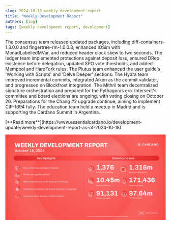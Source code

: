 ```yaml
---
slug: 2024-10-18-weekly-development-report
title: "Weekly Development Report"
authors: [iog]
tags: [weekly development report, development]
---
```


The consensus team released updated packages, including diff-containers-1.3.0.0 and fingertree-rm-1.0.0.3, enhanced IOSim with MonadLabelledMVar, and reduced header clock skew to two seconds. The ledger team implemented protections against deposit loss, ensured DRep existence before delegation, updated SPO vote thresholds, and added Mempool and HardFork rules. The Plutus team enhanced the user guide's 'Working with Scripts' and 'Delve Deeper' sections. The Hydra team improved incremental commits, integrated Aiken as the commit validator, and progressed on Blockfrost integration. The Mithril team decentralized signature orchestration and prepared for the Pythagoras era. Intersect's committee and board elections are ongoing, with voting closing on October 20. Preparations for the Chang #2 upgrade continue, aiming to implement CIP-1694 fully. The education team held a meetup in Madrid and is supporting the Cardano Summit in Argentina.

<div style={{ textAlign: 'right' }}>
 [**Read more**](https://www.essentialcardano.io/development-update/weekly-development-report-as-of-2024-10-18) 
</div>

 ![weekly development report](./banner.webp)

